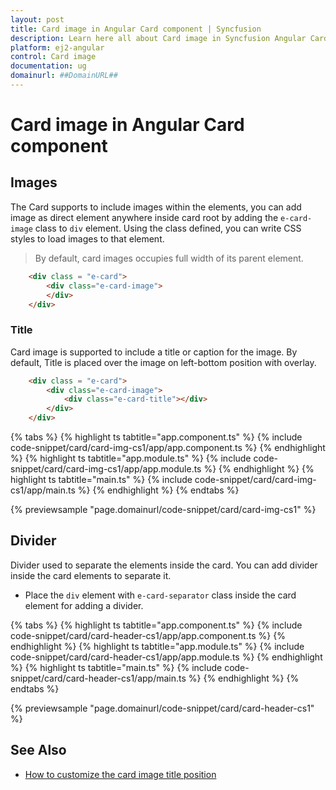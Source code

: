 ```yaml
---
layout: post
title: Card image in Angular Card component | Syncfusion
description: Learn here all about Card image in Syncfusion Angular Card component of Syncfusion Essential JS 2 and more.
platform: ej2-angular
control: Card image 
documentation: ug
domainurl: ##DomainURL##
---
```


# Card image in Angular Card component

## Images

The Card supports to include images within the elements, you can add image as direct element
anywhere inside card root by adding the `e-card-image` class to `div` element. Using the class
defined, you can write CSS styles to load images to that element.

> By default, card images occupies full width of its parent element.

```html
    <div class = "e-card">
        <div class="e-card-image">
        </div>
    </div>
```

### Title

Card image is supported to include a title or caption for the image. By default, Title is placed
over the image on left-bottom position with overlay.

```html
    <div class = "e-card">
        <div class="e-card-image">
            <div class="e-card-title"></div>
        </div>
    </div>
```

{% tabs %}
{% highlight ts tabtitle="app.component.ts" %}
{% include code-snippet/card/card-img-cs1/app/app.component.ts %}
{% endhighlight %}
{% highlight ts tabtitle="app.module.ts" %}
{% include code-snippet/card/card-img-cs1/app/app.module.ts %}
{% endhighlight %}
{% highlight ts tabtitle="main.ts" %}
{% include code-snippet/card/card-img-cs1/app/main.ts %}
{% endhighlight %}
{% endtabs %}
  
{% previewsample "page.domainurl/code-snippet/card/card-img-cs1" %}

## Divider

Divider used to separate the elements inside the card. You can add divider inside the card elements to separate it.

* Place the `div` element with `e-card-separator` class inside the card element for adding a divider.

{% tabs %}
{% highlight ts tabtitle="app.component.ts" %}
{% include code-snippet/card/card-header-cs1/app/app.component.ts %}
{% endhighlight %}
{% highlight ts tabtitle="app.module.ts" %}
{% include code-snippet/card/card-header-cs1/app/app.module.ts %}
{% endhighlight %}
{% highlight ts tabtitle="main.ts" %}
{% include code-snippet/card/card-header-cs1/app/main.ts %}
{% endhighlight %}
{% endtabs %}
  
{% previewsample "page.domainurl/code-snippet/card/card-header-cs1" %}

## See Also

* [How to customize the card image title position](./how-to/customize-the-card-image-title-position)